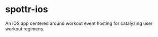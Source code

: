 spottr-ios
==========

An iOS app centered around workout event hosting for catalyzing user workout regimens.

